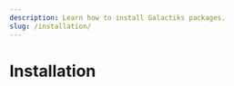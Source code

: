 ```yaml
---
description: Learn how to install Galactiks packages.
slug: /installation/
---
```


# Installation

